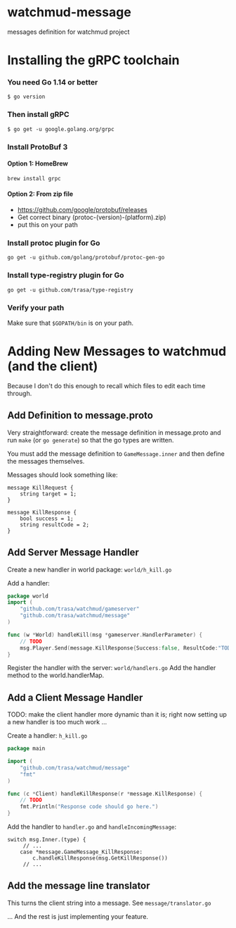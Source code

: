 # watchmud-message
messages definition for watchmud project

# Installing the gRPC toolchain

### You need Go 1.14 or better

    $ go version

### Then install gRPC

    $ go get -u google.golang.org/grpc

### Install ProtoBuf 3

#### Option 1: HomeBrew

    brew install grpc

#### Option 2: From zip file

* https://github.com/google/protobuf/releases
* Get correct binary (protoc-(version)-(platform).zip)
* put this on your path
 
### Install protoc plugin for Go

    go get -u github.com/golang/protobuf/protoc-gen-go
    
### Install type-registry plugin for Go

    go get -u github.com/trasa/type-registry
    
    
### Verify your path

Make sure that `$GOPATH/bin` is on your path.    


# Adding New Messages to watchmud (and the client)

Because I don't do this enough to recall which files to edit each 
time through.

## Add Definition to message.proto

Very straightforward: create the message definition in message.proto 
and run `make` (or `go generate`) so that the go types are written.

You must add the message definition to `GameMessage.inner` and then
define the messages themselves.

Messages should look something like:

```
message KillRequest {
    string target = 1;
}

message KillResponse {
    bool success = 1;
    string resultCode = 2;
}
```

## Add Server Message Handler

Create a new handler in world package: `world/h_kill.go`

Add a handler:

```go
package world
import (
	"github.com/trasa/watchmud/gameserver"
    "github.com/trasa/watchmud/message"
)

func (w *World) handleKill(msg *gameserver.HandlerParameter) {
	// TODO
    msg.Player.Send(message.KillResponse{Success:false, ResultCode:"TODO"})
}
```

Register the handler with the server: `world/handlers.go`
Add the handler method to the world.handlerMap.


## Add a Client Message Handler

TODO: make the client handler more dynamic than it is; right now setting
up a new handler is too much work ...

Create a handler: `h_kill.go`

```go
package main

import (
	"github.com/trasa/watchmud/message"
	"fmt"
)

func (c *Client) handleKillResponse(r *message.KillResponse) {
	// TODO
	fmt.Println("Response code should go here.")
}
```

Add the handler to `handler.go` and `handleIncomingMessage`:

```
switch msg.Inner.(type) {
     // ...
    case *message.GameMessage_KillResponse:
        c.handleKillResponse(msg.GetKillResponse())
     // ...
```

## Add the message line translator

This turns the client string into a message. See `message/translator.go`


... And the rest is just implementing your feature.


